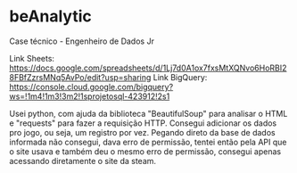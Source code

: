 # beAnalytic
 Case técnico - Engenheiro de Dados Jr

 Link Sheets: https://docs.google.com/spreadsheets/d/1Lj7d0A1ox7fxsMtXQNvo6HoRBI28FBfZzrsMNq5AvPo/edit?usp=sharing
 Link BigQuery: https://console.cloud.google.com/bigquery?ws=!1m4!1m3!3m2!1sprojetosql-423912!2s1

 Usei python, com ajuda da biblioteca "BeautifulSoup" para analisar o HTML e "requests" para fazer a requisição HTTP.
 Consegui adicionar os dados pro jogo, ou seja, um registro por vez. 
 Pegando direto da base de dados informada não consegui, dava erro de permissão, tentei então pela API que o site usava e também deu o mesmo erro de permissão, consegui apenas acessando 
 diretamente o site da steam.
